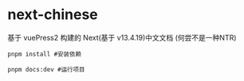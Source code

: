 # next-chinese

基于 vuePress2 构建的 Next(基于 v13.4.19)中文文档 (何尝不是一种NTR)

```
pnpm install #安装依赖

pnpm docs:dev #运行项目
```
